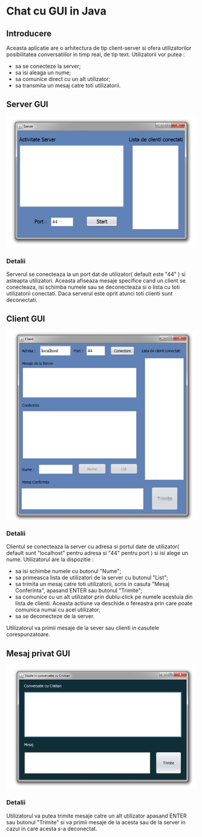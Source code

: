 # Chat cu GUI in Java

## Introducere

Aceasta aplicatie are o arhitectura de tip client-server si ofera utilizatorilor posibilitatea conversatiilor in timp real, de tip text. Utilizatorii vor putea :

* sa se conecteze la server;
* sa isi aleaga un nume;
* sa comunice direct cu un alt utilizator;
* sa transmita un mesaj catre toti utilizatorii.

## Server GUI

![alt text](server.png)

### Detalii

Serverul se conecteaza la un port dat de utilizator( default este "44" ) si asteapta utilizatori. Aceasta afiseaza mesaje specifice cand un client se conecteaza, isi schimba numele sau se deconecteaza si o lista cu toti utilizatorii conectati. Daca serverul este oprit atunci toti clienti sunt deconectati.

## Client GUI

![alt text](client.png)

### Detalii

Clientul se conecteaza la server cu adresa si portul date de utilizator( default sunt "localhost" pentru adresa si "44" pentru port ) si isi alege un nume. Utilizatorul are la dispozitie : 

* sa isi schimbe numele cu butonul "Nume";
* sa primeasca lista de utilizatori de la server cu butonul "List";
* sa trimita un mesaj catre toti utilizatorii, scris in casuta "Mesaj Conferinta", apasand ENTER sau butonul "Trimite";
* sa comunice cu un alt utilizator prin dublu-click pe numele acestuia din lista de clienti. Aceasta actiune va deschide o fereastra prin care poate comunica numai cu acel utilizator;
* sa se deconecteze de la server.

Utilizatorul va primii mesaje de la sever sau clienti in casutele corespunzatoare.

## Mesaj privat GUI

![alt text](PopUp.png)

### Detalii

Utilizatorul va putea trimite mesaje catre un alt utilizator apasand ENTER sau butonul "Trimite" si va primii mesaje de la acesta sau de la server in cazul in care acesta s-a deconectat.

